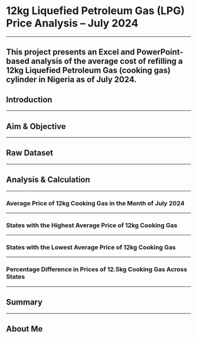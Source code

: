 # 12kg Liquefied Petroleum Gas (LPG) Price Analysis – July 2024  
---
This project presents an Excel and PowerPoint-based analysis of the average cost of refilling a 12kg Liquefied Petroleum Gas (cooking gas) cylinder in Nigeria as of July 2024.  
---
## Introduction  

---
## Aim & Objective  

---
## Raw Dataset  

---
## Analysis & Calculation  

---
### Average Price of 12kg Cooking Gas in the Month of July 2024  

---
### States with the Highest Average Price of 12kg Cooking Gas  

---
### States with the Lowest Average Price of 12kg Cooking Gas  

---
### Percentage Difference in Prices of 12.5kg Cooking Gas Across States  

---
## Summary  

---
## About Me  
